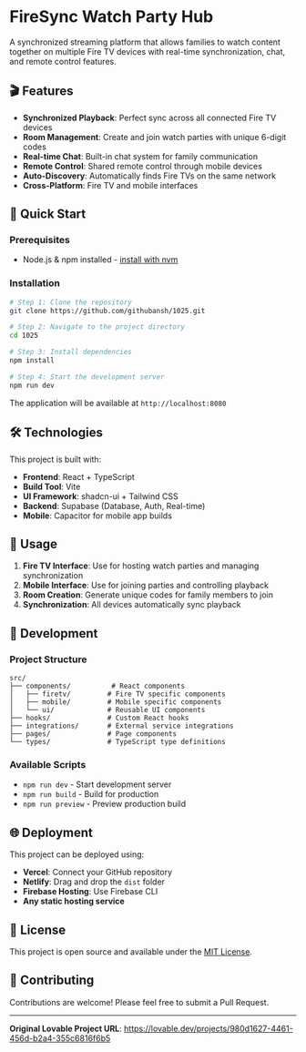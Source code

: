 # FireSync Watch Party Hub

A synchronized streaming platform that allows families to watch content together on multiple Fire TV devices with real-time synchronization, chat, and remote control features.

## 🎬 Features

- **Synchronized Playback**: Perfect sync across all connected Fire TV devices
- **Room Management**: Create and join watch parties with unique 6-digit codes
- **Real-time Chat**: Built-in chat system for family communication
- **Remote Control**: Shared remote control through mobile devices
- **Auto-Discovery**: Automatically finds Fire TVs on the same network
- **Cross-Platform**: Fire TV and mobile interfaces

## 🚀 Quick Start

### Prerequisites

- Node.js & npm installed - [install with nvm](https://github.com/nvm-sh/nvm#installing-and-updating)

### Installation

```sh
# Step 1: Clone the repository
git clone https://github.com/githubansh/1025.git

# Step 2: Navigate to the project directory
cd 1025

# Step 3: Install dependencies
npm install

# Step 4: Start the development server
npm run dev
```

The application will be available at `http://localhost:8080`

## 🛠️ Technologies

This project is built with:

- **Frontend**: React + TypeScript
- **Build Tool**: Vite
- **UI Framework**: shadcn-ui + Tailwind CSS
- **Backend**: Supabase (Database, Auth, Real-time)
- **Mobile**: Capacitor for mobile app builds

## 📱 Usage

1. **Fire TV Interface**: Use for hosting watch parties and managing synchronization
2. **Mobile Interface**: Use for joining parties and controlling playback
3. **Room Creation**: Generate unique codes for family members to join
4. **Synchronization**: All devices automatically sync playback

## 🔧 Development

### Project Structure

```
src/
├── components/          # React components
│   ├── firetv/         # Fire TV specific components
│   ├── mobile/         # Mobile specific components
│   └── ui/             # Reusable UI components
├── hooks/              # Custom React hooks
├── integrations/       # External service integrations
├── pages/              # Page components
└── types/              # TypeScript type definitions
```

### Available Scripts

- `npm run dev` - Start development server
- `npm run build` - Build for production
- `npm run preview` - Preview production build

## 🌐 Deployment

This project can be deployed using:

- **Vercel**: Connect your GitHub repository
- **Netlify**: Drag and drop the `dist` folder
- **Firebase Hosting**: Use Firebase CLI
- **Any static hosting service**

## 📄 License

This project is open source and available under the [MIT License](LICENSE).

## 🤝 Contributing

Contributions are welcome! Please feel free to submit a Pull Request.

---

**Original Lovable Project URL**: https://lovable.dev/projects/980d1627-4461-456d-b2a4-355c6816f6b5
